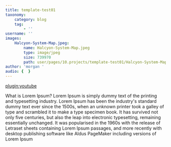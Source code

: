 ```yaml
---
title: template-test01
taxonomy:
    category: blog
    tag:
        - ''
username: ''
images:
    Halcyon-System-Map.jpeg:
        name: Halcyon-System-Map.jpeg
        type: image/jpeg
        size: 739970
        path: user/pages/10.projects/template-test01/Halcyon-System-Map.jpeg
author: 'morgan '
audio: {  }
---
```


[plugin:youtube](https://www.youtube.com/watch?v=BK8guP9ov2U)


What is Lorem Ipsum?
Lorem Ipsum is simply dummy text of the printing and typesetting industry. Lorem Ipsum has been the industry's standard dummy text ever since the 1500s, when an unknown printer took a galley of type and scrambled it to make a type specimen book. It has survived not only five centuries, but also the leap into electronic typesetting, remaining essentially unchanged. It was popularised in the 1960s with the release of Letraset sheets containing Lorem Ipsum passages, and more recently with desktop publishing software like Aldus PageMaker including versions of Lorem Ipsum